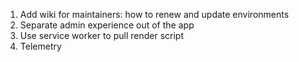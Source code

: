 1. Add wiki for maintainers: how to renew and update environments
2. Separate admin experience out of the app
3. Use service worker to pull render script
4. Telemetry
